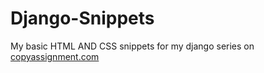 # Django-Snippets
My basic HTML AND CSS snippets for my django series on [copyassignment.com](copyassignment.com/user/saadimad)
